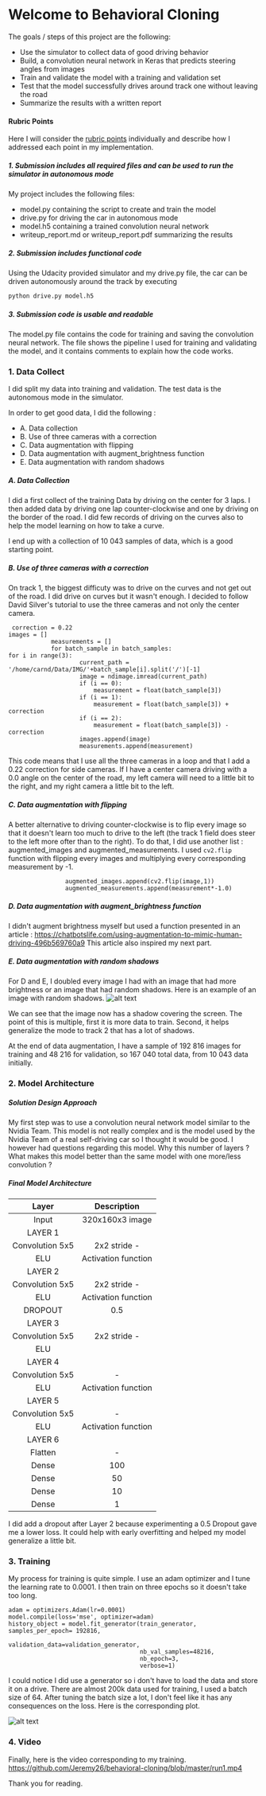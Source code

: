 # **Welcome to Behavioral Cloning** 

The goals / steps of this project are the following:
* Use the simulator to collect data of good driving behavior
* Build, a convolution neural network in Keras that predicts steering angles from images
* Train and validate the model with a training and validation set
* Test that the model successfully drives around track one without leaving the road
* Summarize the results with a written report

[//]: # (Image References)

[image1]: ./examples/random_shadows.png "Random Shadows"
[image2]: ./examples/mse_loss.png "MSE Loss"

#### Rubric Points
Here I will consider the [rubric points](https://review.udacity.com/#!/rubrics/432/view) individually and describe how I addressed each point in my implementation.  

##### 1. Submission includes all required files and can be used to run the simulator in autonomous mode

My project includes the following files:
* model.py containing the script to create and train the model
* drive.py for driving the car in autonomous mode
* model.h5 containing a trained convolution neural network 
* writeup_report.md or writeup_report.pdf summarizing the results

##### 2. Submission includes functional code
Using the Udacity provided simulator and my drive.py file, the car can be driven autonomously around the track by executing 
```sh
python drive.py model.h5
```

##### 3. Submission code is usable and readable

The model.py file contains the code for training and saving the convolution neural network. The file shows the pipeline I used for training and validating the model, and it contains comments to explain how the code works.

### 1. Data Collect

I did split my data into training and validation. The test data is the autonomous mode in the simulator.

In order to get good data, I did the following :
* A. Data collection
* B. Use of three cameras with a correction 
* C. Data augmentation with flipping 
* D. Data augmentation with augment_brightness function
* E. Data augmentation with random shadows

##### A. Data Collection
I did a first collect of the training Data by driving on the center for 3 laps. I then added data by driving one lap counter-clockwise and one by driving on the border of the road. I did few records of driving on the curves also to help the model learning on how to take a curve.

I end up with a collection of 10 043 samples of data, which is a good starting point.

##### B. Use of three cameras with a correction
On track 1, the biggest difficuty was to drive on the curves and not get out of the road. I did drive on curves but it wasn't enough. I decided to follow David Silver's tutorial to use the three cameras and not only the center camera.
```
 correction = 0.22
images = []
            measurements = []
            for batch_sample in batch_samples:
for i in range(3):
                    current_path = '/home/carnd/Data/IMG/'+batch_sample[i].split('/')[-1]
                    image = ndimage.imread(current_path)
                    if (i == 0):
                        measurement = float(batch_sample[3])
                    if (i == 1):
                        measurement = float(batch_sample[3]) + correction
                    if (i == 2):
                        measurement = float(batch_sample[3]) - correction
                    images.append(image)
                    measurements.append(measurement)
```
This code means that I use all the three cameras in a loop and that I add a 0.22 correction for side cameras. If I have a center camera driving with a 0.0 angle on the center of the road, my left camera will need to a little bit to the right, and my right camera a little bit to the left.

##### C. Data augmentation with flipping
A better alternative to driving counter-clockwise is to flip every image so that it doesn't learn too much to drive to the left (the track 1 field does steer to the left more ofter than to the right).
To do that, I did use another list : augmented_images and augmented_measurements. I used ```cv2.flip``` function with flipping every images and multiplying every corresponding measurement by -1.
```
                augmented_images.append(cv2.flip(image,1))
                augmented_measurements.append(measurement*-1.0)
```

##### D. Data augmentation with augment_brightness function
I didn't augment brightness myself but used a function presented in an article : https://chatbotslife.com/using-augmentation-to-mimic-human-driving-496b569760a9
This article also inspired my next part.
##### E. Data augmentation with random shadows

For D and E, I doubled every image I had with an image that had more brightness or an image that had random shadows.
Here is an example of an image with random shadows.
![alt text][image1]

We can see that the image now has a shadow covering the screen. The point of this is multiple, first it is more data to train. Second, it helps generalize the mode to track 2 that has a lot of shadows.

At the end of data augmentation, I have a sample of 192 816 images for training and 48 216 for validation, so 167 040 total data, from 10 043 data initially.

### 2. Model Architecture

##### Solution Design Approach

My first step was to use a convolution neural network model similar to the Nvidia Team. This model is not really complex and is the model used by the Nvidia Team of a real self-driving car so I thought it would be good. I however had questions regarding this model. Why this number of layers ? What makes this model better than the same model with one more/less convolution ?

##### Final Model Architecture

| Layer         		|     Description	        					| 
|:---------------------:|:---------------------------------------------:| 
| Input         		| 320x160x3 image   							| 
| LAYER 1         		|   							| 
| Convolution 5x5     	| 2x2 stride - 	|
| ELU					|			Activation function									|
| LAYER 2         		|    							| 
| Convolution 5x5     	| 2x2 stride - 	|
| ELU					|				Activation function								|
|	DROPOUT				|	0.5 |
| LAYER 3        		|    							| 
| Convolution 5x5     	| 2x2 stride - 	|
| ELU				|        									|
| LAYER 4						|												|
| Convolution 5x5     	| - 	|
|	ELU					|		Activation function										|
| LAYER 5						|												|
| Convolution 5x5     	| - 	|
|	ELU					|		Activation function										|
| LAYER 6						|												|
|	Flatten					|			-								|
|	Dense					|			100								|
|	Dense					|			50 |
|	Dense					|			10								|
|	Dense					|			1								|

I did add a dropout after Layer 2 because experimenting a 0.5 Dropout gave me a lower loss. It could help with early overfitting and helped my model generalize a little bit.

### 3. Training
My process for training is quite simple.
I use an adam optimizer and I tune the learning rate to 0.0001. I then train on three epochs so it doesn't take too long.
```
adam = optimizers.Adam(lr=0.0001)
model.compile(loss='mse', optimizer=adam)
history_object = model.fit_generator(train_generator, samples_per_epoch= 192816, 
                                     validation_data=validation_generator, 
                                     nb_val_samples=48216, 
                                     nb_epoch=3, 
                                     verbose=1)
```
I could notice I did use a generator so i don't have to load the data and store it on a drive. There are almost 200k data used for training, I used a batch size of 64. After tuning the batch size a lot, I don't feel like it has any consequences on the loss. Here is the corresponding plot.

![alt text][image2]

### 4. Video
Finally, here is the video corresponding to my training.
https://github.com/Jeremy26/behavioral-cloning/blob/master/run1.mp4

Thank you for reading.
